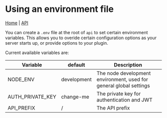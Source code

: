 # Using an environment file

[Home](../../README.md) | [API](../README.md)

You can create a `.env` file at the root of `api` to set certain environment variables.  This allows you to overide
certain configuration options as your server starts up, or provide options to your plugin.

Current available variables are:

|Variable           |default        |Description|
|--------           |-------        |-----------|
|NODE_ENV           |development    |The node development environment, used for general global settings
|AUTH_PRIVATE_KEY   |change-me      |The private key for authentication and JWT
|API_PREFIX         |/              |The API prefix
